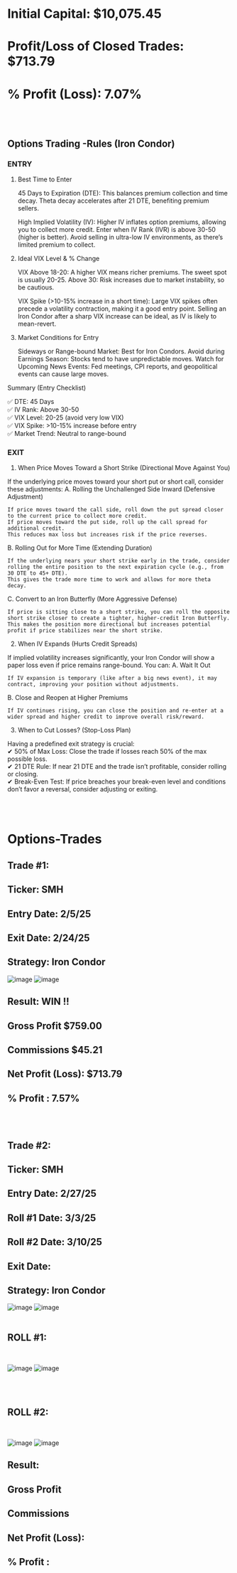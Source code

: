 # Initial Capital: $10,075.45
# Profit/Loss of Closed Trades: $713.79
# % Profit (Loss): 7.07%


<br>
<br>

## Options Trading -Rules (Iron Condor)
### ENTRY
1. Best Time to Enter

    45 Days to Expiration (DTE):
        This balances premium collection and time decay.
        Theta decay accelerates after 21 DTE, benefiting premium sellers.

    High Implied Volatility (IV):
        Higher IV inflates option premiums, allowing you to collect more credit.
        Enter when IV Rank (IVR) is above 30-50 (higher is better).
        Avoid selling in ultra-low IV environments, as there’s limited premium to collect.

2. Ideal VIX Level & % Change

    VIX Above 18-20:
        A higher VIX means richer premiums. The sweet spot is usually 20-25.
        Above 30: Risk increases due to market instability, so be cautious.

    VIX Spike (>10-15% increase in a short time):
        Large VIX spikes often precede a volatility contraction, making it a good entry point.
        Selling an Iron Condor after a sharp VIX increase can be ideal, as IV is likely to mean-revert.

3. Market Conditions for Entry

    Sideways or Range-bound Market: Best for Iron Condors.
    Avoid during Earnings Season: Stocks tend to have unpredictable moves.
    Watch for Upcoming News Events: Fed meetings, CPI reports, and geopolitical events can cause large moves.

Summary (Entry Checklist)

✅ DTE: 45 Days <br>
✅ IV Rank: Above 30-50 <br>
✅ VIX Level: 20-25 (avoid very low VIX) <br>
✅ VIX Spike: >10-15% increase before entry <br>
✅ Market Trend: Neutral to range-bound

### EXIT
1. When Price Moves Toward a Short Strike (Directional Move Against You)

If the underlying price moves toward your short put or short call, consider these adjustments:
A. Rolling the Unchallenged Side Inward (Defensive Adjustment)

    If price moves toward the call side, roll down the put spread closer to the current price to collect more credit.
    If price moves toward the put side, roll up the call spread for additional credit.
    This reduces max loss but increases risk if the price reverses.

B. Rolling Out for More Time (Extending Duration)

    If the underlying nears your short strike early in the trade, consider rolling the entire position to the next expiration cycle (e.g., from 30 DTE to 45+ DTE).
    This gives the trade more time to work and allows for more theta decay.

C. Convert to an Iron Butterfly (More Aggressive Defense)

    If price is sitting close to a short strike, you can roll the opposite short strike closer to create a tighter, higher-credit Iron Butterfly.
    This makes the position more directional but increases potential profit if price stabilizes near the short strike.

2. When IV Expands (Hurts Credit Spreads)

If implied volatility increases significantly, your Iron Condor will show a paper loss even if price remains range-bound. You can:
A. Wait It Out

    If IV expansion is temporary (like after a big news event), it may contract, improving your position without adjustments.

B. Close and Reopen at Higher Premiums

    If IV continues rising, you can close the position and re-enter at a wider spread and higher credit to improve overall risk/reward.


3. When to Cut Losses? (Stop-Loss Plan)

Having a predefined exit strategy is crucial:<br>
✔ 50% of Max Loss: Close the trade if losses reach 50% of the max possible loss.<br>
✔ 21 DTE Rule: If near 21 DTE and the trade isn’t profitable, consider rolling or closing.<br>
✔ Break-Even Test: If price breaches your break-even level and conditions don’t favor a reversal, consider adjusting or exiting.

<br>
<br>


# Options-Trades

## Trade #1: 
## Ticker: SMH
## Entry Date: 2/5/25
## Exit Date: 2/24/25
## Strategy: Iron Condor

![image](https://github.com/user-attachments/assets/7f751f03-923c-4563-ace3-e5df1ba6c861)
![image](https://github.com/user-attachments/assets/e2bb7c45-f15e-4b2e-a7fa-3f79aa21b6c0)

## Result: WIN !!
##         Gross Profit $759.00
##         Commissions $45.21
##         Net Profit (Loss): $713.79
##         % Profit : 7.57% 

<br>
<br>

## Trade #2: 
## Ticker: SMH
## Entry Date: 2/27/25
## Roll #1 Date: 3/3/25
## Roll #2 Date: 3/10/25
## Exit Date: 
## Strategy: Iron Condor

![image](https://github.com/user-attachments/assets/9b344ed1-2bd0-42ad-8956-e3750c989743)
![image](https://github.com/user-attachments/assets/1883f925-b3ce-43a9-ac3f-a21e27563c92)
<br>
<br>
## ROLL #1:
<br>

![image](https://github.com/user-attachments/assets/4855c594-15e6-4f19-b035-96eadb9724f2)
![image](https://github.com/user-attachments/assets/4f664b0e-048d-4bef-b371-e6dcc06ae1da)


<br>
<br>

## ROLL #2:

<br>



![image](https://github.com/user-attachments/assets/662c3184-c2be-45f1-97fc-5dc103b2b0de)
![image](https://github.com/user-attachments/assets/aa7650b6-8c0d-43ac-8511-9b87df9a8b46)


## Result: 
##         Gross Profit 
##         Commissions 
##         Net Profit (Loss): 
##         % Profit : 

